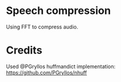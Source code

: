 # Speech compression
Using FFT to compress audio.

# Credits
Used @PGryllos huffmandict implementation:
https://github.com/PGryllos/nhuff
